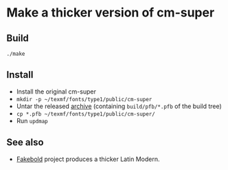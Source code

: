 # Make a thicker version of cm-super

## Build
```
./make
```

## Install

- Install the original cm-super
- `mkdir -p ~/texmf/fonts/type1/public/cm-super`
- Untar the released [archive](https://github.com/jagd/Thick-CM/releases/download/v0.1/patch-cm-super.tar.gz) (containing `build/pfb/*.pfb` of the build tree)
- `cp *.pfb ~/texmf/fonts/type1/public/cm-super/`
- Run `updmap`

## See also 
-  [Fakebold](https://github.com/jagd/fakebold) project produces a thicker Latin Modern.
